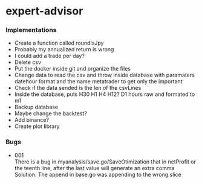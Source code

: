 # expert-advisor  

### Implementations  
- Create a function called roundIsJpy  
- Probably my annualized return is wrong  
- I could add a trade per day?  
- Delete csv  
- Put the docker inside git  and organize the files  
- Change data to read the csv and throw inside database with paramaters datehour format and the name metatrader to get only the important  
- Check if the data sended is the len of the csvLines  
- Inside the database, puts H30 H1 H4 H12? D1 hours raw and formated to m1  
- Backup database  
- Maybe change the backtest?  
- Add binance?  
- Create plot library  


### Bugs
- 001  
 There is a bug in myanalysis/save.go/SaveOtimization that in netProfit or the teenth line, after the last value will generate an extra comma  
 Solution: The append in base.go was appending to the wrong slice